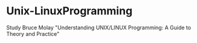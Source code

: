# Unix-LinuxProgramming
Study Bruce Molay "Understanding UNIX/LINUX Programming: A Guide to Theory and Practice"
